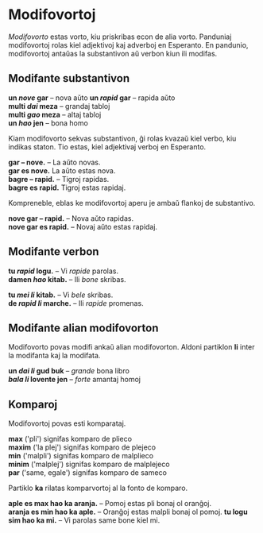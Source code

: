 # Modifovortoj

_Modifovorto_ estas vorto, kiu priskribas econ de alia vorto.
Panduniaj modifovortoj rolas kiel adjektivoj kaj adverboj en Esperanto.
En pandunio, modifovortoj antaŭas la substantivon aŭ verbon kiun ili modifas.

## Modifante substantivon

**un _nove_ gar**
– nova aŭto 
**un _rapid_ gar**
– rapida aŭto  
**multi _dai_ meza**
– grandaj tabloj  
**multi _gao_ meza**
– altaj tabloj  
**un _hao_ jen**
– bona homo

Kiam modifovorto sekvas substantivon, ĝi rolas kvazaŭ kiel verbo, kiu indikas staton.
Tio estas, kiel adjektivaj verboj en Esperanto.

**gar – nove.**
– La aŭto novas.  
**gar es nove.**
La aŭto estas nova.  
**bagre – rapid.**
– Tigroj rapidas.  
**bagre es rapid.**
Tigroj estas rapidaj.

Kompreneble, eblas ke modifovortoj aperu je ambaŭ flankoj de substantivo.

**nove gar – rapid.**
– Nova aŭto rapidas.  
**nove gar es rapid.**
– Novaj aŭto estas rapidaj.

## Modifante verbon

**tu _rapid_ logu.**
– Vi _rapide_ parolas.  
**damen _hao_ kitab.**
– Ili _bone_ skribas.

**tu _mei li_ kitab.**
– Vi _bele_ skribas.  
**de _rapid li_ marche.**
– Ili _rapide_ promenas.


## Modifante alian modifovorton

Modifovorto povas modifi ankaŭ alian modifovorton.
Aldoni partiklon
**li**
inter la modifanta kaj la modifata.

**un _dai li_ gud buk**
– _grande_ bona libro  
**_bala li_ lovente jen**
– _forte_ amantaj homoj

## Komparoj

Modifovortoj povas esti komparataj.

**max**
('pli') signifas komparo de plieco  
**maxim**
('la plej') signifas komparo de plejeco  
**min**
('malpli') signifas komparo de malplieco  
**minim**
('malplej') signifas komparo de malplejeco  
**par**
('same, egale') signifas komparo de sameco

Partiklo
**ka**
rilatas komparvortoj al la fonto de komparo.

**aple es max hao ka aranja.**
– Pomoj estas pli bonaj ol oranĝoj.  
**aranja es min hao ka aple.**
– Oranĝoj estas malpli bonaj ol pomoj.
**tu logu sim hao ka mi.**
– Vi parolas same bone kiel mi.


